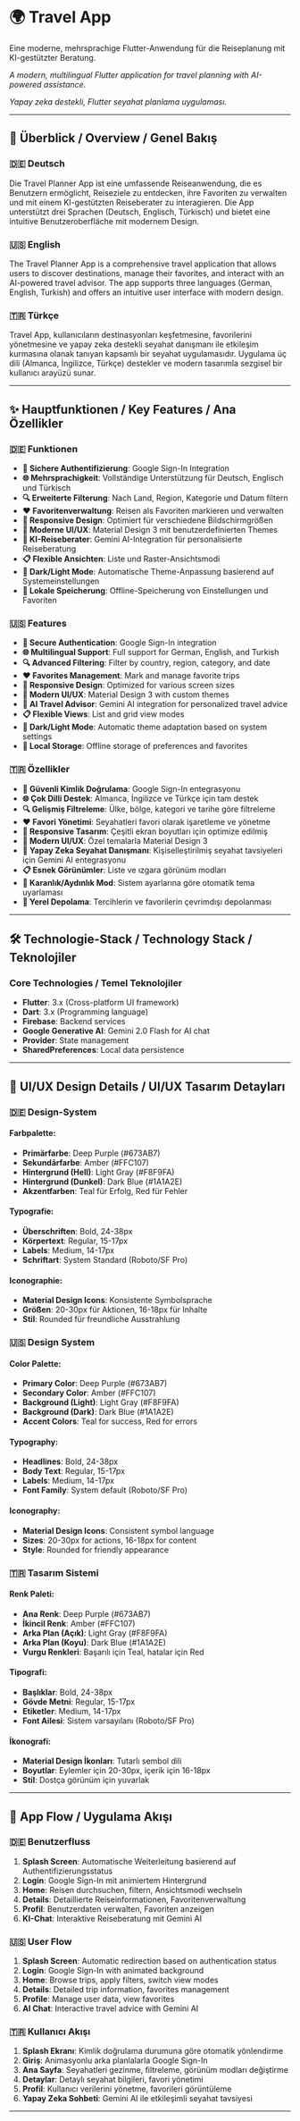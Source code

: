 # 🌍 Travel App

Eine moderne, mehrsprachige Flutter-Anwendung für die Reiseplanung mit KI-gestützter Beratung.

*A modern, multilingual Flutter application for travel planning with AI-powered assistance.*

*Yapay zeka destekli,  Flutter seyahat planlama uygulaması.*

---

## 📱 Überblick / Overview / Genel Bakış

### 🇩🇪 Deutsch

Die Travel Planner App ist eine umfassende Reiseanwendung, die es Benutzern ermöglicht, Reiseziele zu entdecken, ihre Favoriten zu verwalten und mit einem KI-gestützten Reiseberater zu interagieren. Die App unterstützt drei Sprachen (Deutsch, Englisch, Türkisch) und bietet eine intuitive Benutzeroberfläche mit modernem Design.

### 🇺🇸 English

The Travel Planner App is a comprehensive travel application that allows users to discover destinations, manage their favorites, and interact with an AI-powered travel advisor. The app supports three languages (German, English, Turkish) and offers an intuitive user interface with modern design.

### 🇹🇷 Türkçe

Travel  App, kullanıcıların destinasyonları keşfetmesine, favorilerini yönetmesine ve yapay zeka destekli seyahat danışmanı ile etkileşim kurmasına olanak tanıyan kapsamlı bir seyahat uygulamasıdır. Uygulama üç dili (Almanca, İngilizce, Türkçe) destekler ve modern tasarımla sezgisel bir kullanıcı arayüzü sunar.

---

## ✨ Hauptfunktionen / Key Features / Ana Özellikler

### 🇩🇪 Funktionen

- **🔐 Sichere Authentifizierung**: Google Sign-In Integration
- **🌐 Mehrsprachigkeit**: Vollständige Unterstützung für Deutsch, Englisch und Türkisch
- **🔍 Erweiterte Filterung**: Nach Land, Region, Kategorie und Datum filtern
- **❤️ Favoritenverwaltung**: Reisen als Favoriten markieren und verwalten
- **📱 Responsive Design**: Optimiert für verschiedene Bildschirmgrößen
- **🎨 Moderne UI/UX**: Material Design 3 mit benutzerdefinierten Themes
- **🤖 KI-Reiseberater**: Gemini AI-Integration für personalisierte Reiseberatung
- **📋 Flexible Ansichten**: Liste und Raster-Ansichtsmodi
- **🌙 Dark/Light Mode**: Automatische Theme-Anpassung basierend auf Systemeinstellungen
- **💾 Lokale Speicherung**: Offline-Speicherung von Einstellungen und Favoriten

### 🇺🇸 Features

- **🔐 Secure Authentication**: Google Sign-In integration
- **🌐 Multilingual Support**: Full support for German, English, and Turkish
- **🔍 Advanced Filtering**: Filter by country, region, category, and date
- **❤️ Favorites Management**: Mark and manage favorite trips
- **📱 Responsive Design**: Optimized for various screen sizes
- **🎨 Modern UI/UX**: Material Design 3 with custom themes
- **🤖 AI Travel Advisor**: Gemini AI integration for personalized travel advice
- **📋 Flexible Views**: List and grid view modes
- **🌙 Dark/Light Mode**: Automatic theme adaptation based on system settings
- **💾 Local Storage**: Offline storage of preferences and favorites

### 🇹🇷 Özellikler

- **🔐 Güvenli Kimlik Doğrulama**: Google Sign-In entegrasyonu
- **🌐 Çok Dilli Destek**: Almanca, İngilizce ve Türkçe için tam destek
- **🔍 Gelişmiş Filtreleme**: Ülke, bölge, kategori ve tarihe göre filtreleme
- **❤️ Favori Yönetimi**: Seyahatleri favori olarak işaretleme ve yönetme
- **📱 Responsive Tasarım**: Çeşitli ekran boyutları için optimize edilmiş
- **🎨 Modern UI/UX**: Özel temalarla Material Design 3
- **🤖 Yapay Zeka Seyahat Danışmanı**: Kişiselleştirilmiş seyahat tavsiyeleri için Gemini AI entegrasyonu
- **📋 Esnek Görünümler**: Liste ve ızgara görünüm modları
- **🌙 Karanlık/Aydınlık Mod**: Sistem ayarlarına göre otomatik tema uyarlaması
- **💾 Yerel Depolama**: Tercihlerin ve favorilerin çevrimdışı depolanması

---

## 🛠️ Technologie-Stack / Technology Stack / Teknolojiler

### Core Technologies / Temel Teknolojiler

- **Flutter**: 3.x (Cross-platform UI framework)
- **Dart**: 3.x (Programming language)
- **Firebase**: Backend services
- **Google Generative AI**: Gemini 2.0 Flash for AI chat
- **Provider**: State management
- **SharedPreferences**: Local data persistence

---

## 🎨 UI/UX Design Details / UI/UX Tasarım Detayları

### 🇩🇪 Design-System

#### Farbpalette:
- **Primärfarbe**: Deep Purple (#673AB7)
- **Sekundärfarbe**: Amber (#FFC107) 
- **Hintergrund (Hell)**: Light Gray (#F8F9FA) 
- **Hintergrund (Dunkel)**: Dark Blue (#1A1A2E) 
- **Akzentfarben**: Teal für Erfolg, Red für Fehler

#### Typografie:
- **Überschriften**: Bold, 24-38px
- **Körpertext**: Regular, 15-17px
- **Labels**: Medium, 14-17px
- **Schriftart**: System Standard (Roboto/SF Pro)

#### Iconographie:
- **Material Design Icons**: Konsistente Symbolsprache
- **Größen**: 20-30px für Aktionen, 16-18px für Inhalte
- **Stil**: Rounded für freundliche Ausstrahlung

### 🇺🇸 Design System

#### Color Palette:
- **Primary Color**: Deep Purple (#673AB7) 
- **Secondary Color**: Amber (#FFC107) 
- **Background (Light)**: Light Gray (#F8F9FA) 
- **Background (Dark)**: Dark Blue (#1A1A2E) 
- **Accent Colors**: Teal for success, Red for errors

#### Typography:
- **Headlines**: Bold, 24-38px
- **Body Text**: Regular, 15-17px
- **Labels**: Medium, 14-17px
- **Font Family**: System default (Roboto/SF Pro)

#### Iconography:
- **Material Design Icons**: Consistent symbol language
- **Sizes**: 20-30px for actions, 16-18px for content
- **Style**: Rounded for friendly appearance

### 🇹🇷 Tasarım Sistemi

#### Renk Paleti:
- **Ana Renk**: Deep Purple (#673AB7) 
- **İkincil Renk**: Amber (#FFC107) 
- **Arka Plan (Açık)**: Light Gray (#F8F9FA) 
- **Arka Plan (Koyu)**: Dark Blue (#1A1A2E) 
- **Vurgu Renkleri**: Başarılı için Teal, hatalar için Red

#### Tipografi:
- **Başlıklar**: Bold, 24-38px
- **Gövde Metni**: Regular, 15-17px
- **Etiketler**: Medium, 14-17px
- **Font Ailesi**: Sistem varsayılanı (Roboto/SF Pro)

#### İkonografi:
- **Material Design İkonları**: Tutarlı sembol dili
- **Boyutlar**: Eylemler için 20-30px, içerik için 16-18px
- **Stil**: Dostça görünüm için yuvarlak

---

## 📱 App Flow / Uygulama Akışı

### 🇩🇪 Benutzerfluss

1. **Splash Screen**: Automatische Weiterleitung basierend auf Authentifizierungsstatus
2. **Login**: Google Sign-In mit animiertem Hintergrund
3. **Home**: Reisen durchsuchen, filtern, Ansichtsmodi wechseln
4. **Details**: Detaillierte Reiseinformationen, Favoritenverwaltung
5. **Profil**: Benutzerdaten verwalten, Favoriten anzeigen
6. **KI-Chat**: Interaktive Reiseberatung mit Gemini AI

### 🇺🇸 User Flow

1. **Splash Screen**: Automatic redirection based on authentication status
2. **Login**: Google Sign-In with animated background
3. **Home**: Browse trips, apply filters, switch view modes
4. **Details**: Detailed trip information, favorites management
5. **Profile**: Manage user data, view favorites
6. **AI Chat**: Interactive travel advice with Gemini AI

### 🇹🇷 Kullanıcı Akışı

1. **Splash Ekranı**: Kimlik doğrulama durumuna göre otomatik yönlendirme
2. **Giriş**: Animasyonlu arka planlalarla Google Sign-In
3. **Ana Sayfa**: Seyahatleri gezinme, filtreleme, görünüm modları değiştirme
4. **Detaylar**: Detaylı seyahat bilgileri, favori yönetimi
5. **Profil**: Kullanıcı verilerini yönetme, favorileri görüntüleme
6. **Yapay Zeka Sohbeti**: Gemini AI ile etkileşimli seyahat tavsiyesi

---


